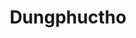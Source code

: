 ---
title: Dungphuctho
emoji: 👁
colorFrom: yellow
colorTo: blue
sdk: streamlit
sdk_version: 1.37.1
app_file: app.py
pinned: false
---